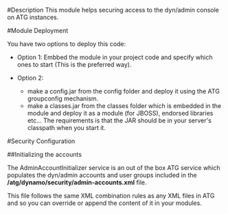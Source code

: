 #Description
This module helps securing access to the dyn/admin console on ATG instances.

#Module Deployment

You have two options to deploy this code:

- Option 1: Embbed the module in your project code and specify which ones to start (This is the preferred way).

- Option 2:
    + make a config.jar from the config folder and deploy it using the ATG groupconfig mechanism.
    + make a classes.jar from the classes folder which is embedded in the module and deploy it as a module (for JBOSS), endorsed libraries etc... The requirements is that the JAR should be in your server's classpath when you start it.

#Security Configuration

##Initializing the accounts

The AdminAccountInitializer service is an out of the box ATG service which populates the dyn/admin accounts and user groups included in the **/atg/dynamo/security/admin-accounts.xml** file.

This file follows the same XML combination rules as any XML files in ATG and so you can override or append the content of it in your modules.

